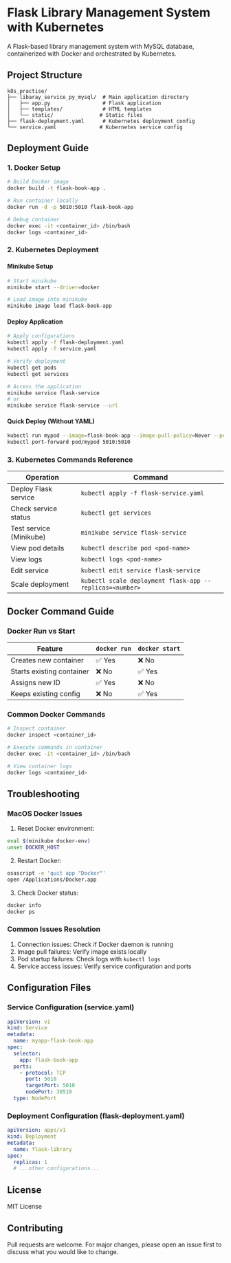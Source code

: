 # Flask Library Management System with Kubernetes

A Flask-based library management system with MySQL database, containerized with Docker and orchestrated by Kubernetes.

## Project Structure
```
k8s_practise/
├── libaray_service_py_mysql/  # Main application directory
│   ├── app.py                 # Flask application
│   ├── templates/             # HTML templates
│   └── static/               # Static files
├── flask-deployment.yaml      # Kubernetes deployment config
└── service.yaml              # Kubernetes service config
```

## Deployment Guide

### 1. Docker Setup
```bash
# Build Docker image
docker build -t flask-book-app .

# Run container locally
docker run -d -p 5010:5010 flask-book-app

# Debug container
docker exec -it <container_id> /bin/bash
docker logs <container_id>
```

### 2. Kubernetes Deployment

#### Minikube Setup
```bash
# Start minikube
minikube start --driver=docker

# Load image into minikube
minikube image load flask-book-app
```

#### Deploy Application
```bash
# Apply configurations
kubectl apply -f flask-deployment.yaml
kubectl apply -f service.yaml

# Verify deployment
kubectl get pods
kubectl get services

# Access the application
minikube service flask-service
# or
minikube service flask-service --url
```

#### Quick Deploy (Without YAML)
```bash
kubectl run mypod --image=flask-book-app --image-pull-policy=Never --port=5010
kubectl port-forward pod/mypod 5010:5010
```

### 3. Kubernetes Commands Reference

| Operation | Command |
|-----------|---------|
| Deploy Flask service | `kubectl apply -f flask-service.yaml` |
| Check service status | `kubectl get services` |
| Test service (Minikube) | `minikube service flask-service` |
| View pod details | `kubectl describe pod <pod-name>` |
| View logs | `kubectl logs <pod-name>` |
| Edit service | `kubectl edit service flask-service` |
| Scale deployment | `kubectl scale deployment flask-app --replicas=<number>` |

## Docker Command Guide

### Docker Run vs Start

| Feature | `docker run` | `docker start` |
|---------|-------------|----------------|
| Creates new container | ✅ Yes | ❌ No |
| Starts existing container | ❌ No | ✅ Yes |
| Assigns new ID | ✅ Yes | ❌ No |
| Keeps existing config | ❌ No | ✅ Yes |

### Common Docker Commands
```bash
# Inspect container
docker inspect <container_id>

# Execute commands in container
docker exec -it <container_id> /bin/bash

# View container logs
docker logs <container_id>
```

## Troubleshooting

### MacOS Docker Issues
1. Reset Docker environment:
```bash
eval $(minikube docker-env)
unset DOCKER_HOST
```

2. Restart Docker:
```bash
osascript -e 'quit app "Docker"'
open /Applications/Docker.app
```

3. Check Docker status:
```bash
docker info
docker ps
```

### Common Issues Resolution
1. Connection issues: Check if Docker daemon is running
2. Image pull failures: Verify image exists locally
3. Pod startup failures: Check logs with `kubectl logs`
4. Service access issues: Verify service configuration and ports

## Configuration Files

### Service Configuration (service.yaml)
```yaml
apiVersion: v1
kind: Service
metadata:
  name: myapp-flask-book-app
spec:
  selector:
    app: flask-book-app
  ports:
    - protocol: TCP
      port: 5010
      targetPort: 5010
      nodePort: 30510
  type: NodePort
```

### Deployment Configuration (flask-deployment.yaml)
```yaml
apiVersion: apps/v1
kind: Deployment
metadata:
  name: flask-library
spec:
  replicas: 1
  # ...other configurations...
```

## License
MIT License

## Contributing
Pull requests are welcome. For major changes, please open an issue first to discuss what you would like to change.
